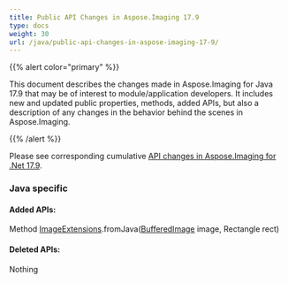 ```yaml
---
title: Public API Changes in Aspose.Imaging 17.9
type: docs
weight: 30
url: /java/public-api-changes-in-aspose-imaging-17-9/
---
```


{{% alert color="primary" %}} 

This document describes the changes made in Aspose.Imaging for Java 17.9 that may be of interest to module/application developers. It includes new and updated public properties, methods, added APIs, but also a description of any changes in the behavior behind the scenes in Aspose.Imaging.

{{% /alert %}} 

Please see corresponding cumulative [API changes in Aspose.Imaging for .Net 17.9](https://docs.aspose.com/display/imagingnet/Public+API+Changes+in+Aspose.Imaging++for+.NET+17.9).
### **Java specific**
#### **Added APIs:**


Method [ImageExtensions](https://kiev.dynabic.com/wiki/pages/createpage.action?spaceKey=support&title=ImageExtensions&linkCreation=true&fromPageId=6979668).fromJava([BufferedImage](https://kiev.dynabic.com/wiki/pages/createpage.action?spaceKey=support&title=BufferedImage&linkCreation=true&fromPageId=6979668) image, Rectangle rect)


#### **Deleted APIs:**


Nothing
